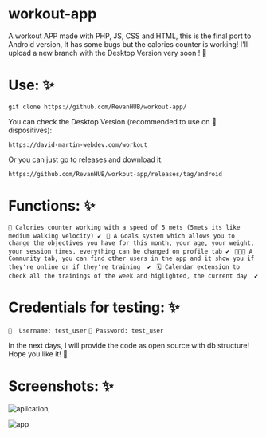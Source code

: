 # workout-app

A workout APP made with PHP, JS, CSS and HTML, this is the final port to Android version, It has some bugs but the calories counter is working! 
I'll upload a new branch with the Desktop Version very soon ! 🥳

# Use: ✨
``` git clone https://github.com/RevanHUB/workout-app/ ```

You can check the Desktop Version (recommended to use on 📱 dispositives): 

```https://david-martin-webdev.com/workout ```

Or you can just go to releases and download it: 

``` https://github.com/RevanHUB/workout-app/releases/tag/android ``` 

# Functions: ✨
``` 💪 Calories counter working with a speed of 5 mets (5mets its like medium walking velocity) ✔️ ```
``` 🔔 A Goals system which allows you to change the objectives you have for this month, your age, your weight, your session times, everything can be changed on profile tab ✔️```
``` 🧑‍🤝‍🧑 A Community tab, you can find other users in the app and it show you if they're online or if they're training  ✔️```
``` 🗓️ Calendar extension to check all the trainings of the week and higlighted, the current day  ✔️```



# Credentials for testing: ✨
``` 📲  Username: test_user ```
``` 🔔 Password: test_user ```


In the next days, I will provide the code as open source with db structure! Hope you like it! 🥰

# Screenshots: ✨

![aplication](https://user-images.githubusercontent.com/84904766/159719758-3ef795ea-aeb7-456f-b6b2-17c8ede2181c.png), 

![app](https://user-images.githubusercontent.com/84904766/159719782-db4d568f-ea5a-4c66-b565-7938bbc06205.png)
